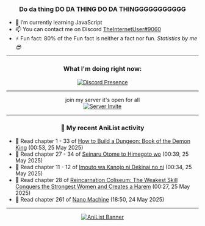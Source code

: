 <div align="center">

### Do da thing DO DA THING DO DA THINGGGGGGGGGGG
</div>

- 🌱 I’m currently learning JavaScript
- 📫 You can contact me on Discord [TheInternetUser#9060](https://discord.com/users/534117072796385300)
- ⚡ Fun fact: 80% of the Fun fact is neither a fact nor fun. _Statistics by me 😎_
<hr>

<div align="center">

### What I'm doing right now:
[![Discord Presence](https://lanyard.cnrad.dev/api/534117072796385300)](https://discord.com/users/534117072796385300)
<hr>

join my server it's open for all <br>
[![Server Invite](https://invidget.switchblade.xyz/bfYgVHxrSs)](https://discord.gg/bfYgVHxrSs)

<hr>
  
### 🌸 My recent AniList activity

</div>

<!-- ANILIST_ACTIVITY:start -->

-   📖 Read chapter 1 - 33 of [How to Build a Dungeon: Book of the Demon King](https://anilist.co/manga/86242) (00:53, 25 May 2025)
-   📖 Read chapter 27 - 34 of [Seinaru Otome to Himegoto wo](https://anilist.co/manga/181248) (00:39, 25 May 2025)
-   📖 Read chapter 11 - 12 of [Imouto wa Kanojo ni Dekinai no ni](https://anilist.co/manga/157136) (00:34, 25 May 2025)
-   📖 Read chapter 28 of [Reincarnation Coliseum: The Weakest Skill Conquers the Strongest Women and Creates a Harem](https://anilist.co/manga/152284) (00:27, 25 May 2025)
-   📖 Read chapter 261 of [Nano Machine](https://anilist.co/manga/120980) (18:50, 24 May 2025)

<!-- ANILIST_ACTIVITY:end -->
<hr>

<div align="center">

[![AniList Banner](https://img.anili.st/User/929966)](https://anilist.co/user/TheInternetUser)

<!-- ![Profile views](https://gpvc.arturio.dev/TheInternetUse7) Since 2023-01-09 -->
<br>


</div>
